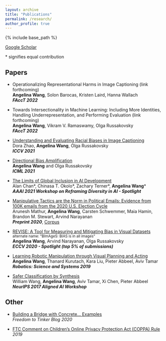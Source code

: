 ```yaml
---
layout: archive
title: "Publications"
permalink: /research/
author_profile: true
---
```


{% include base_path %}

<span style="color:CornflowerBlue">[Google Scholar](https://scholar.google.com/citations?user=cGemfcYAAAAJ&hl=en/)</span>

\* signifies equal contribution

## Papers


- Operationalizing Representational Harms in Image Captioning (link forthcoming)  
   **Angelina Wang**, Solon Barocas, Kristen Laird, Hanna Wallach  
   ***FAccT 2022***

- Towards Intersectionality in Machine Learning: Including More Identities, Handling Underrepresentation, and Performing Evaluation (link forthcoming)  
   **Angelina Wang**, Vikram V. Ramaswamy, Olga Russakovsky  
   ***FAccT 2022***

- <span style="color:CornflowerBlue">[Understanding and Evaluating Racial Biases in Image Captioning](https://arxiv.org/abs/2106.08503)</span>  
   Dora Zhao, **Angelina Wang**, Olga Russakovsky  
   ***ICCV 2021***

- <span style="color:CornflowerBlue">[Directional Bias Amplification](https://arxiv.org/abs/2102.12594)</span>  
   **Angelina Wang** and Olga Russakovsky  
   ***ICML 2021***

- <span style="color:CornflowerBlue">[The Limits of Global Inclusion in AI Development](https://arxiv.org/abs/2102.01265)</span>  
   Alan Chan\*, Chinasa T. Okolo\*, Zachary Terner\*, **Angelina Wang**\*  
   ***AAAI 2021 Workshop on Reframing Diversity in AI - Spotlight***

- <span style="color:CornflowerBlue">[Manipulative Tactics are the Norm in Political Emails: Evidence from 100K emails from the 2020 U.S. Election Cycle](https://electionemails2020.org/assets/manipulative-political-emails-working-paper.pdf)</span>  
Arunesh Mathur, **Angelina Wang**, Carsten Schwemmer, Maia Hamin, Brandon M. Stewart, Arvind Narayanan  
***Preprint 2020***,
<span style="color:CornflowerBlue">[Corpus](https://electionemails2020.org/)</span>

- <span style="color:CornflowerBlue">[REVISE: A Tool for Measuring and Mitigating Bias in Visual Datasets](https://arxiv.org/abs/2004.07999)</span>  
<sup>alternate name: "BImAgeS: BIAS is in all images"</sup>  
**Angelina Wang**, Arvind Narayanan, Olga Russakovsky  
***ECCV 2020 - Spotlight (top 5% of submissions)***

- <span style="color:CornflowerBlue">[Learning Robotic Manipulation through Visual Planning and Acting](https://arxiv.org/abs/1905.04411)</span>  
**Angelina Wang**, Thanard Kurutach, Kara Liu, Pieter Abbeel, Aviv Tamar  
***Robotics: Science and Systems 2019***

- <span style="color:CornflowerBlue">[Safer Classification by Synthesis](https://arxiv.org/abs/1711.08534)</span>  
William Wang, **Angelina Wang**, Aviv Tamar, Xi Chen, Pieter Abbeel  
***NeurIPS 2017 Aligned AI Workshop***

## Other
- <span style="color:CornflowerBlue">[Building a Bridge with Concrete... Examples](https://freedom-to-tinker.com/2020/03/23/building-a-bridge-with-concrete-examples/)</span>  
*Freedom to Tinker Blog 2020*

- <span style="color:CornflowerBlue">[FTC Comment on Children’s Online Privacy Protection Act (COPPA) Rule](/files/coppa_comment.pdf)</span>  
*2019*



<!--   * NeurIPS 2018 workshops
    * Oral Presentations: Deep RL (9% acceptance); Modeling the Physical World: Learning, Perception, and Control (5% acceptance)
    * Poster Presentations: Causal Learning; Infer2Control -->
<!-- 
## CapsLock

Outfitted a Generative Adversarial Network with the discriminator component composed of a Capsule Net. Created as a final project during Spring 2018 offering of CS194-129: Designing, Visualizing, and Understanding Deep Neural Networks, blog located [*here*](https://franklinrice.github.io/cs194-capsule-gan/).

## Work Hard Pay Hard

Built a chrome extension that allows you to designate certain websites that you are trying to avoid during a productive work session so that you will donate a specified amount of money to a charity of your choice if you visit the banned website. Now available in the chrome store. Created during UC Davis's Hackathon under the team name HackDavisToBits.

## Pairings

Developed a modified version of the Stable Marriage Algorithm that works even when each member doesn't rank every other member. Reads from and writes to a Google Sheet using the API.

## High School Physics Video
Purely here for your entertainment and cringing. [*Link*](https://www.youtube.com/watch?v=gJOh3IPAo3c) -->

